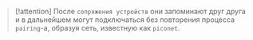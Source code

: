 
> [!attention] 
> После `сопряжения устройств` они запоминают друг друга и в дальнейшем могут подключаться без повторения процесса `pairing`-а, образуя сеть, известную как `piconet`.


